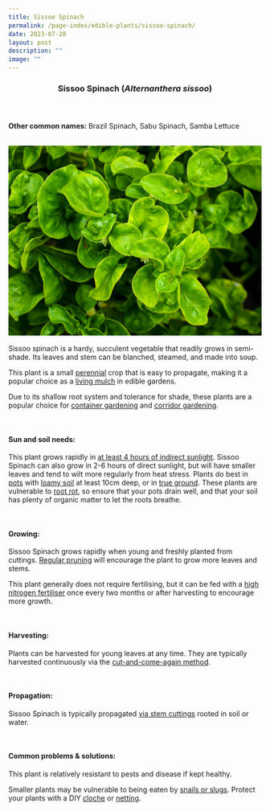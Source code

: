 ```yaml
---
title: Sissoo Spinach
permalink: /page-index/edible-plants/sissoo-spinach/
date: 2023-07-20
layout: post
description: ""
image: ""
---
```

<header>
	<h3>Sissoo Spinach (<em>Alternanthera sissoo</em>)</h3>
</header>
	
<section>
	<p><strong>Other common names:</strong> Brazil Spinach, Sabu Spinach, Samba Lettuce</p>
	<br>
</section>

<section>
	<img title="Photo by Jacqueline Chua." src="/images/Plants/SissooSpinach_JacChua.jpg">
	<p>Sissoo spinach is a hardy, succulent vegetable that readily grows in semi-shade. Its leaves and stem can be blanched, steamed, and made into soup.</p>
	<p>This plant is a small <a href="/learn-more-about-gardening/glossary/#p">perennial</a> crop that is easy to propagate, making it a popular choice as a <a href="/page-index/horticulture-techniques/companion-planting/">living mulch</a> in edible gardens.</p>
	<p>Due to its shallow root system and tolerance for shade, these plants are a popular choice for <a href="/page-index/horticulture-techniques/planting-in-containers">container gardening</a> and <a href="/page-index/housekeeping/good-corridor-gardening-practices/">corridor gardening</a>.</p>       
	<br>
</section>

<section>
	<h4>Sun and soil needs:</h4>
	<p>This plant grows rapidly in <a href="/page-index/horticulture-techniques/gauging-light/">at least 4 hours of indirect sunlight</a>. Sissoo Spinach can also grow in 2-6 hours of direct sunlight, but will have smaller leaves and tend to wilt more regularly from heat stress. Plants do best in <a href="/page-index/horticulture-techniques/planting-in-containers/">pots</a> with <a href="/page-index/horticulture-techniques/soil/">loamy soil</a> at least 10cm deep, or in <a href="/page-index/horticulture-techniques/true-ground/">true ground</a>. These plants are vulnerable to <a href="/page-index/plant-problems/root-rot/">root rot</a>, so ensure that your pots drain well, and that your soil has plenty of organic matter to let the roots breathe.</p>
	<br>
</section>

<section>
	<h4>Growing:</h4>
	<p>Sissoo Spinach grows rapidly when young and freshly planted from cuttings. <a href="/page-index/horticulture-techniques/pruning/">Regular pruning</a> will encourage the plant to grow more leaves and stems.</p>
	<p>This plant generally does not require fertilising, but it can be fed with a <a href="/page-index/horticulture-techniques/fertilising/">high nitrogen fertiliser</a> once every two months or after harvesting to encourage more growth.</p>
<br>
</section>

<section>
	<h4>Harvesting:</h4>
	<p>Plants can be harvested for young leaves at any time. They are typically harvested continuously via the <a href="/page-index/horticulture-techniques/cut-and-come-again/">cut-and-come-again method</a>.</p>
	<br>
</section>

<section>
	<h4>Propagation:</h4>
	<p>Sissoo Spinach is typically propagated <a href="/page-index/horticulture-techniques/propagating-by-cuttings/">via stem cuttings</a> rooted in soil or water.</p>
	<br>
</section>

<section>
	<h4>Common problems &amp; solutions:</h4>
	<p>This plant is relatively resistant to pests and disease if kept healthy.</p>
	<p>Smaller plants may be vulnerable to being eaten by <a href="/page-index/pests/snails-and-slugs/">snails or slugs</a>. Protect your plants with a DIY <a href="/page-index/horticulture-techniques/cloches/">cloche</a> or <a href="/page-index/hardscapes/netting/">netting</a>.</p>
	<br>
</section>